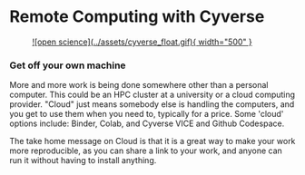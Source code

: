 # Remote Computing with Cyverse



<figure markdown>
  <a href="" target="blank" rel="open science">![open science](../assets/cyverse_float.gif){ width="500" } </a>
    <figcaption>  </figcaption>
</figure>



### Get off your own machine

More and more work is being done somewhere other than a personal computer. This could be an HPC cluster at a university or a cloud computing provider. "Cloud" just means somebody else is handling the computers, and you get to use them when you need to, typically for a price. Some 'cloud' options include: Binder, Colab, and Cyverse VICE and Github Codespace. 

The take home message on Cloud is that it is a great way to make your work more reproducible, as you can share a link to your work, and anyone can run it without having to install anything.